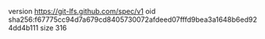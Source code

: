 version https://git-lfs.github.com/spec/v1
oid sha256:f67775cc94d7a679cd8405730072afdeed07fffd9bea3a1648b6ed924dd4b111
size 316
